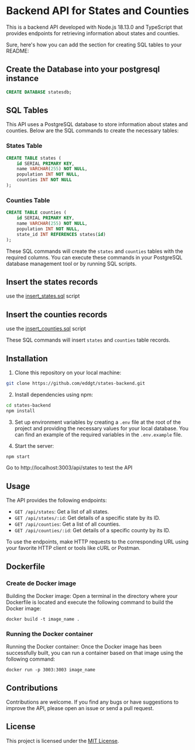 # Backend API for States and Counties

This is a backend API developed with Node.js 18.13.0 and TypeScript that provides endpoints for retrieving information about states and counties.

Sure, here's how you can add the section for creating SQL tables to your README:

## Create the Database into your postgresql instance

```sql
CREATE DATABASE statesdb;
```

## SQL Tables

This API uses a PostgreSQL database to store information about states and counties. Below are the SQL commands to create the necessary tables:

### States Table

```sql
CREATE TABLE states (
    id SERIAL PRIMARY KEY,
    name VARCHAR(255) NOT NULL,
    population INT NOT NULL,
    counties INT NOT NULL
);
```

### Counties Table

```sql
CREATE TABLE counties (
    id SERIAL PRIMARY KEY,
    name VARCHAR(255) NOT NULL,
    population INT NOT NULL,
    state_id INT REFERENCES states(id)
);
```

These SQL commands will create the `states` and `counties` tables with the required columns. You can execute these commands in your PostgreSQL database management tool or by running SQL scripts.


## Insert the states records
use the [insert_states.sql](https://github.com/eddgt/states-backend/blob/master/insert_states.sql) script


## Insert the counties records
use the [insert_counties.sql](https://github.com/eddgt/states-backend/blob/master/insert_counties.sql) script

These SQL commands will insert `states` and `counties` table records.


## Installation

1. Clone this repository on your local machine:

```bash
git clone https://github.com/eddgt/states-backend.git
```

2. Install dependencies using npm:

```bash
cd states-backend
npm install
```

3. Set up environment variables by creating a `.env` file at the root of the project and providing the necessary values for your local database. You can find an example of the required variables in the `.env.example` file.

4. Start the server:

```bash
npm start
```

Go to http://localhost:3003/api/states to test the API

## Usage

The API provides the following endpoints:

- `GET /api/states`: Get a list of all states.
- `GET /api/states/:id`: Get details of a specific state by its ID.
- `GET /api/counties`: Get a list of all counties.
- `GET /api/counties/:id`: Get details of a specific county by its ID.

To use the endpoints, make HTTP requests to the corresponding URL using your favorite HTTP client or tools like cURL or Postman.


## Dockerfile
### Create de Docker image
Building the Docker image: Open a terminal in the directory where your Dockerfile is located and execute the following command to build the Docker image:

```
docker build -t image_name .
```

### Running the Docker container
Running the Docker container: Once the Docker image has been successfully built, you can run a container based on that image using the following command:

```
docker run -p 3003:3003 image_name
```

## Contributions

Contributions are welcome. If you find any bugs or have suggestions to improve the API, please open an issue or send a pull request.

## License

This project is licensed under the [MIT License](https://opensource.org/licenses/MIT).


